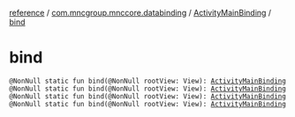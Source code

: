 [reference](../../index.md) / [com.mncgroup.mnccore.databinding](../index.md) / [ActivityMainBinding](index.md) / [bind](./bind.md)

# bind

`@NonNull static fun bind(@NonNull rootView: View): `[`ActivityMainBinding`](index.md)
`@NonNull static fun bind(@NonNull rootView: View): `[`ActivityMainBinding`](index.md)
`@NonNull static fun bind(@NonNull rootView: View): `[`ActivityMainBinding`](index.md)
`@NonNull static fun bind(@NonNull rootView: View): `[`ActivityMainBinding`](index.md)